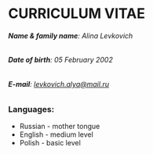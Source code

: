 # CURRICULUM VITAE 
###### **Name & family name**: Alina Levkovich
###### **Date of birth**: 05 February 2002
###### **E-mail**: levkovich.alya@mail.ru
### Languages:
- Russian - mother tongue
- English - medium level 
- Polish - basic level
